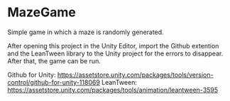 # MazeGame
Simple game in which a maze is randomly generated.

After opening this project in the Unity Editor, import the Github extention and the LeanTween library to the Unity project for the errors to disappear. After that, the game can be run.

Github for Unity: https://assetstore.unity.com/packages/tools/version-control/github-for-unity-118069
LeanTween: https://assetstore.unity.com/packages/tools/animation/leantween-3595
